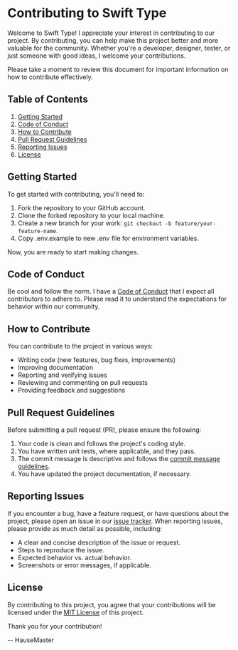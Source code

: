 # Contributing to Swift Type

Welcome to Swift Type! I appreciate your interest in contributing to our project. By contributing, you can help make this project better and more valuable for the community. Whether you're a developer, designer, tester, or just someone with good ideas, I welcome your contributions.

Please take a moment to review this document for important information on how to contribute effectively.

## Table of Contents

1. [Getting Started](#getting-started)
2. [Code of Conduct](#code-of-conduct)
3. [How to Contribute](#how-to-contribute)
4. [Pull Request Guidelines](#pull-request-guidelines)
5. [Reporting Issues](#reporting-issues)
6. [License](#license)

## Getting Started

To get started with contributing, you'll need to:

1. Fork the repository to your GitHub account.
2. Clone the forked repository to your local machine.
3. Create a new branch for your work: `git checkout -b feature/your-feature-name`.
5. Copy .env.example to new .env file for environment variables.


Now, you are ready to start making changes.

## Code of Conduct
Be cool and follow the norm.
I have a [Code of Conduct](CODE_OF_CONDUCT.md) that I expect all contributors to adhere to. Please read it to understand the expectations for behavior within our community.

## How to Contribute

You can contribute to the project in various ways:

- Writing code (new features, bug fixes, improvements)
- Improving documentation
- Reporting and verifying issues
- Reviewing and commenting on pull requests
- Providing feedback and suggestions

## Pull Request Guidelines

Before submitting a pull request (PR), please ensure the following:

1. Your code is clean and follows the project's coding style.
2. You have written unit tests, where applicable, and they pass.
3. The commit message is descriptive and follows the [commit message guidelines](https://www.conventionalcommits.org/).
4. You have updated the project documentation, if necessary.


## Reporting Issues

If you encounter a bug, have a feature request, or have questions about the project, please open an issue in our [issue tracker](https://github.com/HauseMasterZ/swift-type/issues). When reporting issues, please provide as much detail as possible, including:

- A clear and concise description of the issue or request.
- Steps to reproduce the issue.
- Expected behavior vs. actual behavior.
- Screenshots or error messages, if applicable.

## License

By contributing to this project, you agree that your contributions will be licensed under the [MIT License](LICENSE) of this project.

Thank you for your contribution!

-- HauseMaster